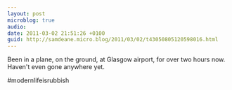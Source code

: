 ```yaml
---
layout: post
microblog: true
audio: 
date: 2011-03-02 21:51:26 +0100
guid: http://samdeane.micro.blog/2011/03/02/t43050805120598016.html
---
```

Been in a plane, on the ground, at Glasgow airport, for over two hours now. Haven't even gone anywhere yet. 

#modernlifeisrubbish
